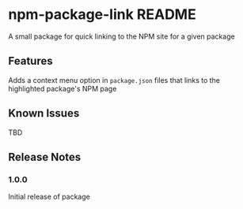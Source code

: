 # npm-package-link README

A small package for quick linking to the NPM site for a given package

## Features

<!-- TODO screen recording -->

Adds a context menu option in `package.json` files that links to the highlighted package's NPM page

## Known Issues

TBD

## Release Notes

### 1.0.0

Initial release of package

